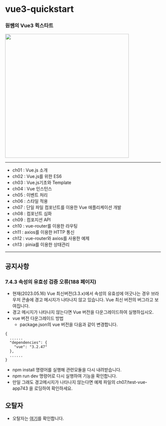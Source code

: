 # vue3-quickstart

### 원쌤의 Vue3 퀵스타트 

<img src="https://github.com/stepanowon/vue3-quickstart/blob/main/vue_cover.jpg" data-canonical-src="vue_cover.jpg" width="400" />

---

- ch01 : Vue.js 소개
- ch02 : Vue.js를 위한 ES6
- ch03 : Vue.js기초와 Template
- ch04 : Vue 인스턴스
- ch05 : 이벤트 처리
- ch06 : 스타일 적용
- ch07 : 단일 파일 컴포넌트를 이용한 Vue 애플리케이션 개발
- ch08 : 컴포넌트 심화
- ch09 : 컴포지션 API
- ch10 : vue-router를 이용한 라우팅
- ch11 : axios를 이용한 HTTP 통신
- ch12 : vue-router와 axios를 사용한 예제
- ch13 : pinia를 이용한 상태관리

---

## 공지사항
### 7.4.3 속성의 유효성 검증 오류(188 페이지)
- 현재(2023.05.16) Vue 최신버전(3.3.x)에서 속성의 유효성에 어긋나는 경우 브라우저 콘솔에 경고 메시지가 나타나지 않고 있습니다. Vue 최신 버전의 버그라고 보여집니다.
- 경고 메시지가 나타나지 않는다면 Vue 버전을 다운그레이드하여 실행하십시오.
- vue 버전 다운그레이드 방법
  * package.json의 vue 버전을 다음과 같이 변경합니다.
~~~
{
  ......
  "dependencies": {
    "vue": "3.2.47"
  },
  ......
}
~~~
  * npm install 명령어를 실행해 관련모듈을 다시 내려받습니다.
  * npm run dev 명령어로 다시 실행하여 기능을 확인합니다.
  * 만일 그래도 경고메시지가 나타나지 않는다면 예제 파일의 ch07/test-vue-app743 을 로딩하여 확인하세요.

## 오탈자
* 오탈자는 [여기](오탈자.MD)를 확인합니다.
